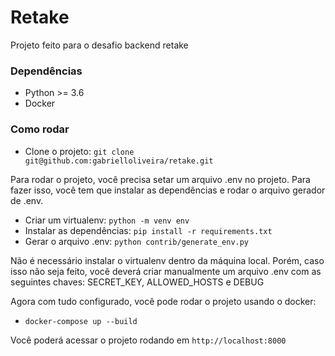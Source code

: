 # Retake

Projeto feito para o desafio backend retake

### Dependências

- Python >= 3.6
- Docker

### Como rodar

- Clone o projeto: ```git clone git@github.com:gabrielloliveira/retake.git```

Para rodar o projeto, você precisa setar um arquivo .env no projeto. Para fazer isso, você tem que instalar 
as dependências e rodar o arquivo gerador de .env.

- Criar um virtualenv: ```python -m venv env```
- Instalar as dependências: ```pip install -r requirements.txt```
- Gerar o arquivo .env: ```python contrib/generate_env.py```

Não é necessário instalar o virtualenv dentro da máquina local. Porém, caso isso não seja feito,
você deverá criar manualmente um arquivo .env com as seguintes chaves: SECRET_KEY, ALLOWED_HOSTS e DEBUG

Agora com tudo configurado, você pode rodar o projeto usando o docker:
- ```docker-compose up --build```

Você poderá acessar o projeto rodando em ```http://localhost:8000```
